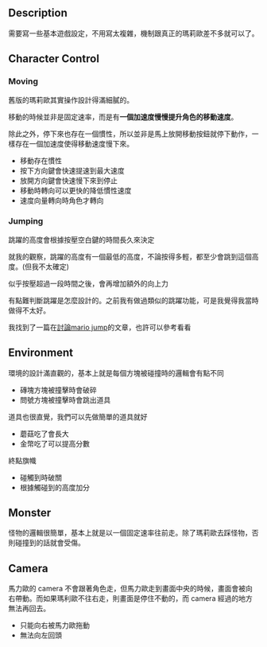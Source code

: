 ## Description

需要寫一些基本遊戲設定，不用寫太複雜，機制跟真正的瑪莉歐差不多就可以了。

## Character Control

### Moving

舊版的瑪莉歐其實操作設計得滿細膩的。

移動的時候並非是固定速率，而是有**一個加速度慢慢提升角色的移動速度**。

除此之外，停下來也存在一個慣性，所以並非是馬上放開移動按鈕就停下動作，一樣存在一個加速度使得移動速度慢下來。

-   移動存在慣性
-   按下方向鍵會快速提速到最大速度
-   放開方向鍵會快速慢下來到停止
-   移動時轉向可以更快的降低慣性速度
-   速度向量轉向時角色才轉向

### Jumping

跳躍的高度會根據按壓空白鍵的時間長久來決定

就我的觀察，跳躍的高度有一個最低的高度，不論按得多輕，都至少會跳到這個高度。(但我不太確定)

似乎按壓超過一段時間之後，會再增加額外的向上力

有點難判斷跳躍是怎麼設計的。之前我有做過類似的跳躍功能，可是我覺得我當時做得不太好。

我找到了一篇在[討論mario jump](https://forum.unity.com/threads/mario-style-jumping.381906/)的文章，也許可以參考看看

## Environment


環境的設計滿直觀的，基本上就是每個方塊被碰撞時的邏輯會有點不同

-   磚塊方塊被撞擊時會破碎
-   問號方塊被撞擊時會跳出道具

道具也很直覺，我們可以先做簡單的道具就好

-   蘑菇吃了會長大
-   金幣吃了可以提高分數

終點旗幟

-   碰觸到時破關
-   根據觸碰到的高度加分

## Monster

怪物的邏輯很簡單，基本上就是以一個固定速率往前走。除了瑪莉歐去踩怪物，否則碰撞到的話就會受傷。

## Camera

馬力歐的 camera 不會跟著角色走，但馬力歐走到畫面中央的時候，畫面會被向右帶動。而如果瑪利歐不往右走，則畫面是停住不動的，而 camera 經過的地方無法再回去。

-   只能向右被馬力歐拖動
-   無法向左回頭